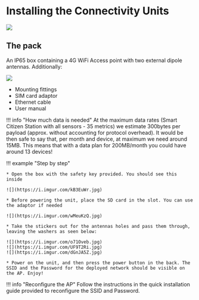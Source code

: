 # Installing the Connectivity Units

![](https://i.imgur.com/y9ap4LK.jpg)

## The pack

An IP65 box containing a 4G WiFi Access point with two external dipole antennas. Additionally:

![](https://i.imgur.com/8UW78Ey.jpg)

- Mounting fittings
- SIM card adaptor
- Ethernet cable
- User manual

!!! info "How much data is needed"
    At the maximum data rates (Smart Citizen Station with all sensors - 35 metrics) we estimate 300bytes per payload (approx. without accounting for protocol overhead). It would be then safe to say that, per month and device, at maximum we need around 15MB. This means that with a data plan for 200MB/month you could have around 13 devices! 

!!! example "Step by step"

    * Open the box with the safety key provided. You should see this inside

    ![](https://i.imgur.com/kB3EuWr.jpg)

    * Before powering the unit, place the SD card in the slot. You can use the adaptor if needed

    ![](https://i.imgur.com/wMeuKzQ.jpg)

    * Take the stickers out for the antennas holes and pass them through, leaving the washers as seen below:

    ![](https://i.imgur.com/o71Oveb.jpg)
    ![](https://i.imgur.com/UF9T2Ri.jpg)
    ![](https://i.imgur.com/dGnJA5Z.jpg)

    * Power on the unit, and then press the power button in the back. The SSID and the Password for the deployed network should be visible on the AP. Enjoy!

!!! info "Reconfigure the AP"
    Follow the instructions in the quick installation guide provided to reconfigure the SSID and Password.
